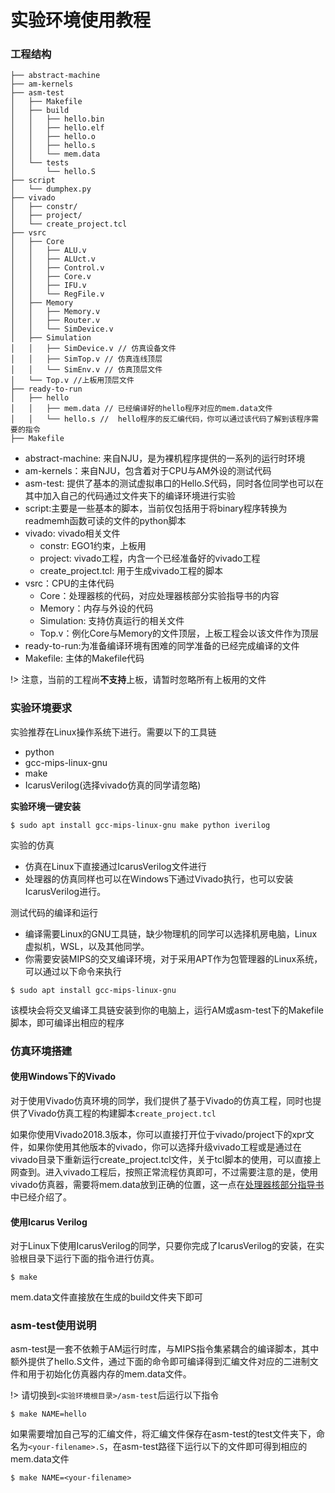 # 实验环境使用教程

### 工程结构

```
├── abstract-machine
├── am-kernels
├── asm-test
│   ├── Makefile
│   ├── build
│   │   ├── hello.bin
│   │   ├── hello.elf
│   │   ├── hello.o
│   │   ├── hello.s
│   │   └── mem.data
│   └── tests
│       └── hello.S
├── script
│   └── dumphex.py
├── vivado
│   ├── constr/
│   ├── project/
│   └── create_project.tcl
├── vsrc
│   ├── Core
│   │   ├── ALU.v
│   │   ├── ALUct.v
│   │   ├── Control.v
│   │   ├── Core.v
│   │   ├── IFU.v
│   │   └── RegFile.v
│   ├── Memory
│   │   ├── Memory.v
│   │   ├── Router.v
│   │   └── SimDevice.v
│   ├── Simulation
│   │   ├── SimDevice.v // 仿真设备文件
│   │   ├── SimTop.v // 仿真连线顶层
│   │   └── SimEnv.v // 仿真顶层文件
│   └── Top.v //上板用顶层文件
├── ready-to-run
│   ├── hello
│   │   ├── mem.data // 已经编译好的hello程序对应的mem.data文件
│   │   └── hello.s //  hello程序的反汇编代码，你可以通过该代码了解到该程序需要的指令
├── Makefile
```

* abstract-machine: 来自NJU，是为裸机程序提供的一系列的运行时环境
* am-kernels：来自NJU，包含着对于CPU与AM外设的测试代码
* asm-test: 提供了基本的测试虚拟串口的Hello.S代码，同时各位同学也可以在其中加入自己的代码通过文件夹下的编译环境进行实验
* script:主要是一些基本的脚本，当前仅包括用于将binary程序转换为readmemh函数可读的文件的python脚本
* vivado: vivado相关文件
  * constr: EGO1约束，上板用
  * project: vivado工程，内含一个已经准备好的vivado工程
  * create_project.tcl: 用于生成vivado工程的脚本 
* vsrc：CPU的主体代码
  * Core：处理器核的代码，对应处理器核部分实验指导书的内容
  * Memory：内存与外设的代码
  * Simulation: 支持仿真运行的相关文件
  * Top.v：例化Core与Memory的文件顶层，上板工程会以该文件作为顶层
* ready-to-run:为准备编译环境有困难的同学准备的已经完成编译的文件
* Makefile: 主体的Makefile代码

!> 注意，当前的工程尚**不支持**上板，请暂时忽略所有上板用的文件
### 实验环境要求

实验推荐在Linux操作系统下进行。需要以下的工具链

* python
* gcc-mips-linux-gnu
* make
* IcarusVerilog(选择vivado仿真的同学请忽略)

**实验环境一键安装**
```shell 
$ sudo apt install gcc-mips-linux-gnu make python iverilog 
```

实验的仿真

* 仿真在Linux下直接通过IcarusVerilog文件进行
* 处理器的仿真同样也可以在Windows下通过Vivado执行，也可以安装IcarusVerilog进行。

测试代码的编译和运行

* 编译需要Linux的GNU工具链，缺少物理机的同学可以选择机房电脑，Linux虚拟机，WSL，以及其他同学。
* 你需要安装MIPS的交叉编译环境，对于采用APT作为包管理器的Linux系统，可以通过以下命令来执行

```shell
$ sudo apt install gcc-mips-linux-gnu
```

该模块会将交叉编译工具链安装到你的电脑上，运行AM或asm-test下的Makefile脚本，即可编译出相应的程序

### 仿真环境搭建

#### 使用Windows下的Vivado
对于使用Vivado仿真环境的同学，我们提供了基于Vivado的仿真工程，同时也提供了Vivado仿真工程的构建脚本`create_project.tcl`

如果你使用Vivado2018.3版本，你可以直接打开位于vivado/project下的xpr文件，如果你使用其他版本的vivado，你可以选择升级vivado工程或是通过在vivado目录下重新运行create_project.tcl文件，关于tcl脚本的使用，可以直接上网查到。进入vivado工程后，按照正常流程仿真即可，不过需要注意的是，使用vivado仿真器，需要将mem.data放到正确的位置，这一点在[处理器核部分指导书](/miniminimips/old_guide)中已经介绍了。


#### 使用Icarus Verilog
对于Linux下使用IcarusVerilog的同学，只要你完成了IcarusVerilog的安装，在实验根目录下运行下面的指令进行仿真。

```shell
$ make
```

mem.data文件直接放在生成的build文件夹下即可

### asm-test使用说明

asm-test是一套不依赖于AM运行时库，与MIPS指令集紧耦合的编译脚本，其中额外提供了hello.S文件，通过下面的命令即可编译得到汇编文件对应的二进制文件和用于初始化仿真器内存的mem.data文件。

!> 请切换到`<实验环境根目录>/asm-test`后运行以下指令

```shell
$ make NAME=hello
```

如果需要增加自己写的汇编文件，将汇编文件保存在asm-test的test文件夹下，命名为`<your-filename>.S`，在asm-test路径下运行以下的文件即可得到相应的mem.data文件

```
$ make NAME=<your-filename>
```

